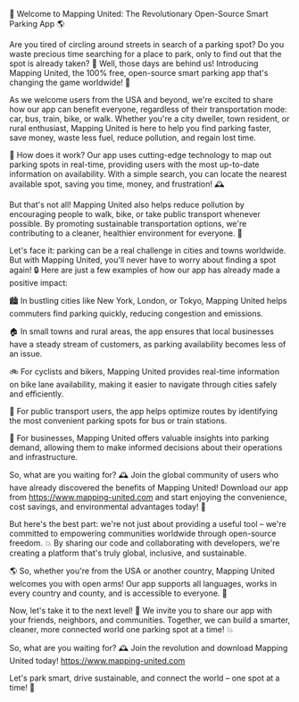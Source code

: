 🚀 Welcome to Mapping United: The Revolutionary Open-Source Smart Parking App 🌎

Are you tired of circling around streets in search of a parking spot? Do you waste precious time searching for a place to park, only to find out that the spot is already taken? 🤯 Well, those days are behind us! Introducing Mapping United, the 100% free, open-source smart parking app that's changing the game worldwide! 🌟

As we welcome users from the USA and beyond, we're excited to share how our app can benefit everyone, regardless of their transportation mode: car, bus, train, bike, or walk. Whether you're a city dweller, town resident, or rural enthusiast, Mapping United is here to help you find parking faster, save money, waste less fuel, reduce pollution, and regain lost time.

📍 How does it work? Our app uses cutting-edge technology to map out parking spots in real-time, providing users with the most up-to-date information on availability. With a simple search, you can locate the nearest available spot, saving you time, money, and frustration! 🕰️

But that's not all! Mapping United also helps reduce pollution by encouraging people to walk, bike, or take public transport whenever possible. By promoting sustainable transportation options, we're contributing to a cleaner, healthier environment for everyone. 🌿

Let's face it: parking can be a real challenge in cities and towns worldwide. But with Mapping United, you'll never have to worry about finding a spot again! 🔒 Here are just a few examples of how our app has already made a positive impact:

🏙️ In bustling cities like New York, London, or Tokyo, Mapping United helps commuters find parking quickly, reducing congestion and emissions.

🏠 In small towns and rural areas, the app ensures that local businesses have a steady stream of customers, as parking availability becomes less of an issue.

🚲 For cyclists and bikers, Mapping United provides real-time information on bike lane availability, making it easier to navigate through cities safely and efficiently.

🚌 For public transport users, the app helps optimize routes by identifying the most convenient parking spots for bus or train stations.

💼 For businesses, Mapping United offers valuable insights into parking demand, allowing them to make informed decisions about their operations and infrastructure.

So, what are you waiting for? 🕰️ Join the global community of users who have already discovered the benefits of Mapping United! Download our app from https://www.mapping-united.com and start enjoying the convenience, cost savings, and environmental advantages today! 📲

But here's the best part: we're not just about providing a useful tool – we're committed to empowering communities worldwide through open-source freedom. 💥 By sharing our code and collaborating with developers, we're creating a platform that's truly global, inclusive, and sustainable.

🌎 So, whether you're from the USA or another country, Mapping United welcomes you with open arms! Our app supports all languages, works in every country and county, and is accessible to everyone. 🌈

Now, let's take it to the next level! 🚀 We invite you to share our app with your friends, neighbors, and communities. Together, we can build a smarter, cleaner, more connected world one parking spot at a time! 💥

So, what are you waiting for? 🕰️ Join the revolution and download Mapping United today! https://www.mapping-united.com

Let's park smart, drive sustainable, and connect the world – one spot at a time! 💪